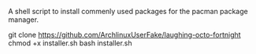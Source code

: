 A shell script to install commenly used packages for the pacman package manager. 

git clone https://github.com/ArchlinuxUserFake/laughing-octo-fortnight
chmod +x installer.sh
bash installer.sh
